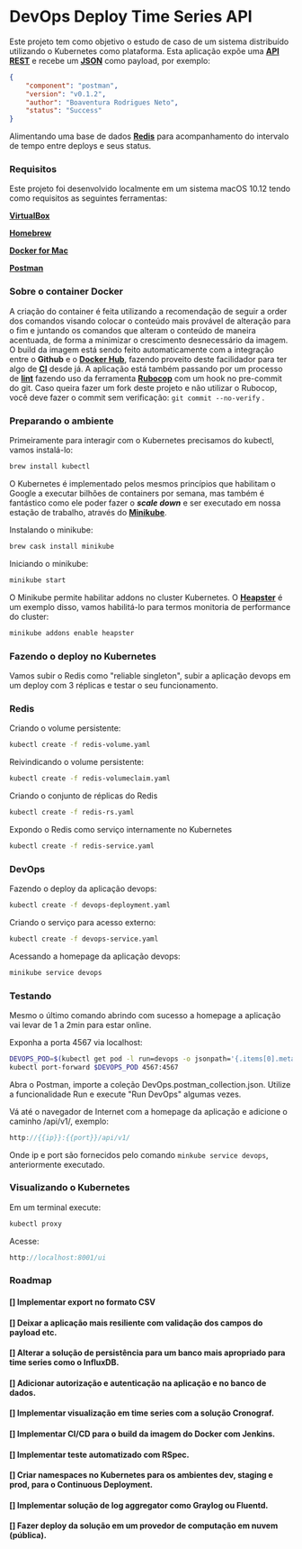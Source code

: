 # DevOps Deploy Time Series API

Este projeto tem como objetivo o estudo de caso de um sistema distribuído utilizando o Kubernetes como plataforma.
Esta aplicação expõe uma [__API REST__] e recebe um [__JSON__] como payload, por exemplo:

```json
{
	"component": "postman",
	"version": "v0.1.2",
	"author": "Boaventura Rodrigues Neto",
	"status": "Success"
}
``` 

Alimentando uma base de dados [__Redis__] para acompanhamento do intervalo de tempo entre deploys e seus status.

### Requisitos

Este projeto foi desenvolvido localmente em um sistema macOS 10.12 tendo como requisitos as seguintes ferramentas:

[__VirtualBox__]

[__Homebrew__]

[__Docker for Mac__]

[__Postman__]

### Sobre o container Docker

A criação do container é feita utilizando a recomendação de seguir a order dos comandos visando colocar o conteúdo mais provável de alteração para o fim e juntando os comandos que alteram o conteúdo de maneira acentuada, de forma a minimizar o crescimento desnecessário da imagem.
O build da imagem está sendo feito automaticamente com a integração entre o __Github__ e o [__Docker Hub__], fazendo proveito deste facilidador para ter algo de [__CI__] desde já.
A aplicação está também passando por um processo de [__lint__] fazendo uso da ferramenta [__Rubocop__] com um hook no pre-commit do git. Caso queira fazer um fork deste projeto e não utilizar o Rubocop, você deve fazer o commit sem verificação: ```git commit --no-verify``` . 

### Preparando o ambiente

Primeiramente para interagir com o Kubernetes precisamos do kubectl, vamos instalá-lo:

```sh
brew install kubectl
```

O Kubernetes é implementado pelos mesmos princípios que habilitam o Google a executar bilhões de containers por semana, mas também é fantástico como ele poder fazer o ___scale down___ e ser executado em nossa estação de trabalho, através do [__Minikube__].

Instalando o minikube:

```sh
brew cask install minikube
```

Iniciando o minikube:

```sh
minikube start
```
O Minikube permite habilitar addons no cluster Kubernetes. O [__Heapster__] é um exemplo disso, vamos habilitá-lo para termos monitoria de performance do cluster:

```sh
minikube addons enable heapster
```

### Fazendo o deploy no Kubernetes

Vamos subir o Redis como "reliable singleton", subir a aplicação devops em um deploy com 3 réplicas e testar o seu funcionamento.

### Redis

Criando o volume persistente:

```sh
kubectl create -f redis-volume.yaml
```

Reivindicando o volume persistente:

```sh
kubectl create -f redis-volumeclaim.yaml
```

Criando o conjunto de réplicas do Redis

```sh
kubectl create -f redis-rs.yaml
```

Expondo o Redis como serviço internamente no Kubernetes

```sh
kubectl create -f redis-service.yaml
```

### DevOps

Fazendo o deploy da aplicação devops:

```sh
kubectl create -f devops-deployment.yaml
```

Criando o serviço para acesso externo:

```sh
kubectl create -f devops-service.yaml
```

Acessando a homepage da aplicação devops:

```sh
minikube service devops
```

### Testando

Mesmo o último comando abrindo com sucesso a homepage a aplicação vai levar de 1 a 2min para estar online.

Exponha a porta 4567 via localhost:

```sh
DEVOPS_POD=$(kubectl get pod -l run=devops -o jsonpath='{.items[0].metadata.name}')
kubectl port-forward $DEVOPS_POD 4567:4567
```
Abra o Postman, importe a coleção DevOps.postman_collection.json.
Utilize a funcionalidade Run e execute "Run DevOps" algumas vezes.

Vá até o navegador de Internet com a homepage da aplicação e adicione o caminho /api/v1/, exemplo:

```javascript
http://{{ip}}:{{port}}/api/v1/
````

Onde ip e port são fornecidos pelo comando ```minkube service devops```, anteriormente executado.

### Visualizando o Kubernetes

Em um terminal execute:

```sh
kubectl proxy
```

Acesse:

```javascript
http://localhost:8001/ui
```

### Roadmap

#### [] Implementar export no formato CSV
#### [] Deixar a aplicação mais resiliente com validação dos campos do payload etc.
#### [] Alterar a solução de persistência para um banco mais apropriado para time series como o InfluxDB.
#### [] Adicionar autorização e autenticação na aplicação e no banco de dados.
#### [] Implementar visualização em time series com a solução Cronograf.
#### [] Implementar CI/CD para o build da imagem do Docker com Jenkins.
#### [] Implementar teste automatizado com RSpec.
#### [] Criar namespaces no Kubernetes para os ambientes dev, staging e prod, para o Continuous Deployment.
#### [] Implementar solução de log aggregator como Graylog ou Fluentd.
#### [] Fazer deploy da solução em um provedor de computação em nuvem (pública).

[__VirtualBox__]: https://www.virtualbox.org/
[__Homebrew__]: https://brew.sh/
[__Docker for Mac__]: https://docs.docker.com/docker-for-mac/install/
[__Redis__]: https://redis.io/
[__Postman__]: https://www.getpostman.com/
[__lint__]: https://en.wikipedia.org/wiki/Lint_(software)
[__Rubocop__]: http://batsov.com/rubocop/
[__CI__]: https://en.wikipedia.org/wiki/Continuous_integration
[__API REST__]: https://en.wikipedia.org/wiki/Representational_state_transfer
[__JSON__]: http://www.json.org/
[__Docker Hub__]: https://hub.docker.com/r/brodriguesneto/devops/builds/
[__Minikube__]: https://kubernetes.io/docs/getting-started-guides/minikube/
[__Heapster__]: https://github.com/kubernetes/heapster
